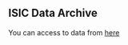 ## ISIC Data Archive
You can access to data from [here](https://challenge2019.isic-archive.com/data.html)
